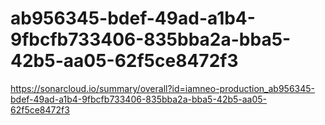 # ab956345-bdef-49ad-a1b4-9fbcfb733406-835bba2a-bba5-42b5-aa05-62f5ce8472f3
https://sonarcloud.io/summary/overall?id=iamneo-production_ab956345-bdef-49ad-a1b4-9fbcfb733406-835bba2a-bba5-42b5-aa05-62f5ce8472f3
